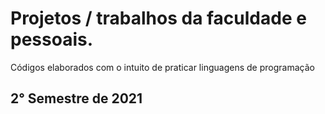 # Projetos / trabalhos da faculdade e pessoais.
Códigos elaborados com o intuito de praticar linguagens de programação

## 2° Semestre de 2021
